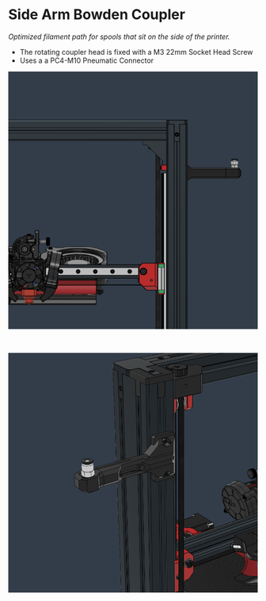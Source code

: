 # Side Arm Bowden Coupler

_Optimized filament path for spools that sit on the side of the printer._  

- The rotating coupler head is fixed with a M3 22mm Socket Head Screw
- Uses a a PC4-M10 Pneumatic Connector

![](1.png)

<br>

![](2.png)